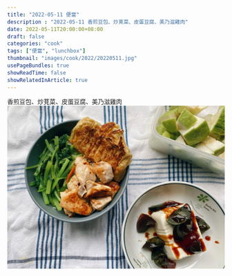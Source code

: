 ```yaml
---
title: "2022-05-11 便當"
description : "2022-05-11 香煎豆包、炒莧菜、皮蛋豆腐、美乃滋雞肉"
date: 2022-05-11T20:00:00+08:00
draft: false
categories: "cook"
tags: ["便當", "lunchbox"]
thumbnail: "images/cook/2022/20220511.jpg"
usePageBundles: true
showReadTime: false
showRelatedInArticle: true
---
```


香煎豆包、炒莧菜、皮蛋豆腐、美乃滋雞肉
![2022-05-11 香煎豆包、炒莧菜、皮蛋豆腐、美乃滋雞肉](20220511_bento_1.jpg)


